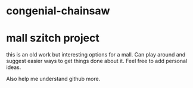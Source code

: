 # congenial-chainsaw
# mall szitch project

this is an old work but interesting options for a mall. Can play around and suggest easier ways to get things done about it. Feel free to add personal ideas.

Also help me understand github more.
